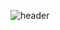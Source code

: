 ![header](https://capsule-render.vercel.app/api?type=waving&color=gradient&height=300&section=header&text=Ensup%20Choi&fontSize=90&animation=twinkling)
